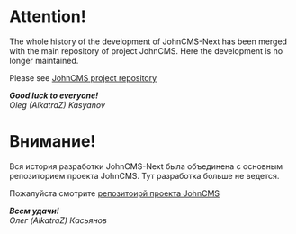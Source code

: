 # Attention!
The whole history of the development of JohnCMS-Next has been merged with the main repository of project JohnCMS. Here the development is no longer maintained.

Please see [JohnCMS project repository](https://github.com/johncms/johncms)

**_Good luck to everyone!_**  
_Oleg (AlkatraZ) Kasyanov_

# Внимание!
Вся история разработки JohnCMS-Next была объединена с основным репозиторием проекта JohnCMS. Тут разработка больше не ведется.

Пожалуйста смотрите [репозитоирй проекта JohnCMS](https://github.com/johncms/johncms)

**_Всем удачи!_**  
_Олег (AlkatraZ) Касьянов_